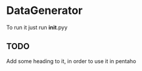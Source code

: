 # DataGenerator


To run it just run __init__.pyy

## TODO
Add some heading to it, in order to use it in pentaho 
